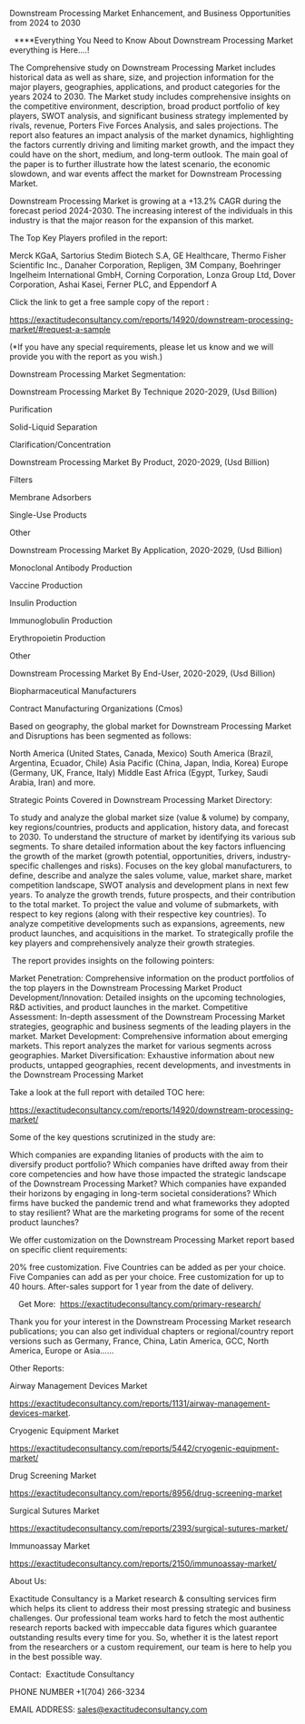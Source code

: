 Downstream Processing Market Enhancement, and Business Opportunities from 2024 to 2030

  ****Everything You Need to Know About Downstream Processing Market everything is Here....!

The Comprehensive study on Downstream Processing Market includes historical data as well as share, size, and projection information for the major players, geographies, applications, and product categories for the years 2024 to 2030. The Market study includes comprehensive insights on the competitive environment, description, broad product portfolio of key players, SWOT analysis, and significant business strategy implemented by rivals, revenue, Porters Five Forces Analysis, and sales projections. The report also features an impact analysis of the market dynamics, highlighting the factors currently driving and limiting market growth, and the impact they could have on the short, medium, and long-term outlook. The main goal of the paper is to further illustrate how the latest scenario, the economic slowdown, and war events affect the market for Downstream Processing Market.

Downstream Processing Market is growing at a +13.2% CAGR during the forecast period 2024-2030. The increasing interest of the individuals in this industry is that the major reason for the expansion of this market.

The Top Key Players profiled in the report: 

Merck KGaA, Sartorius Stedim Biotech S.A, GE Healthcare, Thermo Fisher Scientific Inc., Danaher Corporation, Repligen, 3M Company, Boehringer Ingelheim International GmbH, Corning Corporation, Lonza Group Ltd, Dover Corporation, Ashai Kasei, Ferner PLC, and Eppendorf A

Click the link to get a free sample copy of the report :

https://exactitudeconsultancy.com/reports/14920/downstream-processing-market/#request-a-sample

(*If you have any special requirements, please let us know and we will provide you with the report as you wish.)

Downstream Processing Market Segmentation:

Downstream Processing Market By Technique 2020-2029, (Usd Billion)

Purification

Solid-Liquid Separation

Clarification/Concentration

Downstream Processing Market By Product, 2020-2029, (Usd Billion)

Filters

Membrane Adsorbers

Single-Use Products

Other

Downstream Processing Market By Application, 2020-2029, (Usd Billion)

Monoclonal Antibody Production

Vaccine Production

Insulin Production

Immunoglobulin Production

Erythropoietin Production

Other

Downstream Processing Market By End-User, 2020-2029, (Usd Billion)

Biopharmaceutical Manufacturers

Contract Manufacturing Organizations (Cmos)

Based on geography, the global market for Downstream Processing Market and Disruptions has been segmented as follows:

North America (United States, Canada, Mexico)
South America (Brazil, Argentina, Ecuador, Chile)
Asia Pacific (China, Japan, India, Korea)
Europe (Germany, UK, France, Italy)
Middle East Africa (Egypt, Turkey, Saudi Arabia, Iran) and more.

Strategic Points Covered in Downstream Processing Market Directory:

To study and analyze the global market size (value & volume) by company, key regions/countries, products and application, history data, and forecast to 2030.
To understand the structure of market by identifying its various sub segments.
To share detailed information about the key factors influencing the growth of the market (growth potential, opportunities, drivers, industry-specific challenges and risks).
Focuses on the key global manufacturers, to define, describe and analyze the sales volume, value, market share, market competition landscape, SWOT analysis and development plans in next few years.
To analyze the growth trends, future prospects, and their contribution to the total market.
To project the value and volume of submarkets, with respect to key regions (along with their respective key countries).
To analyze competitive developments such as expansions, agreements, new product launches, and acquisitions in the market.
To strategically profile the key players and comprehensively analyze their growth strategies.

 The report provides insights on the following pointers:

Market Penetration: Comprehensive information on the product portfolios of the top players in the Downstream Processing Market
Product Development/Innovation: Detailed insights on the upcoming technologies, R&D activities, and product launches in the market.
Competitive Assessment: In-depth assessment of the Downstream Processing Market strategies, geographic and business segments of the leading players in the market.
Market Development: Comprehensive information about emerging markets. This report analyzes the market for various segments across geographies.
Market Diversification: Exhaustive information about new products, untapped geographies, recent developments, and investments in the Downstream Processing Market

Take a look at the full report with detailed TOC here:

https://exactitudeconsultancy.com/reports/14920/downstream-processing-market/

Some of the key questions scrutinized in the study are:

Which companies are expanding litanies of products with the aim to diversify product portfolio?
Which companies have drifted away from their core competencies and how have those impacted the strategic landscape of the Downstream Processing Market?
Which companies have expanded their horizons by engaging in long-term societal considerations?
Which firms have bucked the pandemic trend and what frameworks they adopted to stay resilient?
What are the marketing programs for some of the recent product launches?

We offer customization on the Downstream Processing Market report based on specific client requirements:

20% free customization.
Five Countries can be added as per your choice.
Five Companies can add as per your choice.
Free customization for up to 40 hours.
After-sales support for 1 year from the date of delivery.

    Get More:  https://exactitudeconsultancy.com/primary-research/

Thank you for your interest in the Downstream Processing Market research publications; you can also get individual chapters or regional/country report versions such as Germany, France, China, Latin America, GCC, North America, Europe or Asia……

Other Reports:

Airway Management Devices Market

https://exactitudeconsultancy.com/reports/1131/airway-management-devices-market.

Cryogenic Equipment Market

https://exactitudeconsultancy.com/reports/5442/cryogenic-equipment-market/

Drug Screening Market

https://exactitudeconsultancy.com/reports/8956/drug-screening-market

Surgical Sutures Market

https://exactitudeconsultancy.com/reports/2393/surgical-sutures-market/

Immunoassay Market

https://exactitudeconsultancy.com/reports/2150/immunoassay-market/

About Us:

Exactitude Consultancy is a Market research & consulting services firm which helps its client to address their most pressing strategic and business challenges. Our professional team works hard to fetch the most authentic research reports backed with impeccable data figures which guarantee outstanding results every time for you. So, whether it is the latest report from the researchers or a custom requirement, our team is here to help you in the best possible way.

Contact:  Exactitude Consultancy

PHONE NUMBER +1(704) 266-3234

EMAIL ADDRESS: sales@exactitudeconsultancy.com
